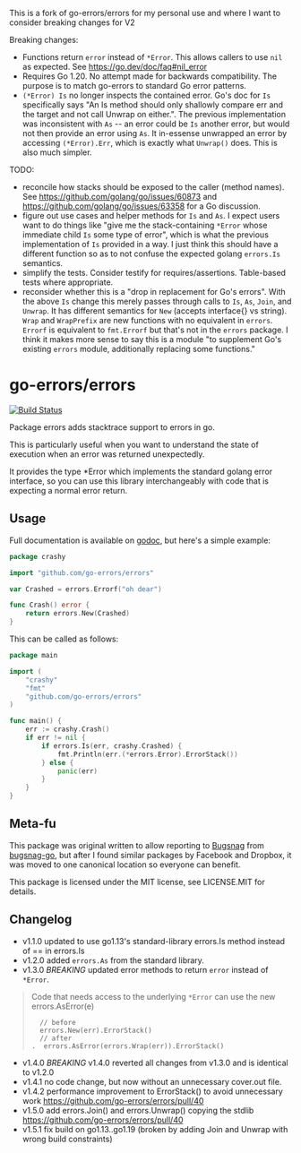 This is a fork of go-errors/errors for my personal use and where I want to
consider breaking changes for V2

Breaking changes:
- Functions return `error` instead of `*Error`.  This allows callers to use `nil` as expected.  See https://go.dev/doc/faq#nil_error
- Requires Go 1.20.  No attempt made for backwards compatibility.  The purpose is to match go-errors to standard Go error patterns.
- `(*Error) Is` no longer inspects the contained error.  Go's doc for `Is` specifically says "An Is method should only shallowly compare err and the target and not call Unwrap on either.".  The previous implementation was inconsistent with `As` -- an error could be `Is` another error, but would not then provide an error using `As`.  It in-essense unwrapped an error by accessing `(*Error).Err`, which is exactly what `Unwrap()` does.  This is also much simpler.

TODO:
- reconcile how stacks should be exposed to the caller (method names).  See https://github.com/golang/go/issues/60873 and https://github.com/golang/go/issues/63358 for a Go discussion.
- figure out use cases and helper methods for `Is` and `As`. I expect users want to do things like "give me the stack-containing `*Error` whose immediate child `Is` some type of error", which is what the previous implementation of `Is` provided in a way.  I just think this should have a different function so as to not confuse the expected golang `errors.Is` semantics.
- simplify the tests.  Consider testify for requires/assertions. Table-based tests where appropriate.
- reconsider whether this is a "drop in replacement for Go's errors".  With the above `Is` change this merely passes through calls to `Is`, `As`, `Join`, and `Unwrap`.  It has different semantics for `New` (accepts interface{} vs string).  `Wrap` and `WrapPrefix` are new functions with no equivalent in `errors`.  `Errorf` is equivalent to `fmt.Errorf` but that's not in the `errors` package.  I think it makes more sense to say this is a module "to supplement Go's existing `errors` module, additionally replacing some functions."


go-errors/errors
================

[![Build Status](https://travis-ci.org/go-errors/errors.svg?branch=master)](https://travis-ci.org/go-errors/errors)

Package errors adds stacktrace support to errors in go.

This is particularly useful when you want to understand the state of execution
when an error was returned unexpectedly.

It provides the type \*Error which implements the standard golang error
interface, so you can use this library interchangeably with code that is
expecting a normal error return.

Usage
-----

Full documentation is available on
[godoc](https://godoc.org/github.com/go-errors/errors), but here's a simple
example:

```go
package crashy

import "github.com/go-errors/errors"

var Crashed = errors.Errorf("oh dear")

func Crash() error {
    return errors.New(Crashed)
}
```

This can be called as follows:

```go
package main

import (
    "crashy"
    "fmt"
    "github.com/go-errors/errors"
)

func main() {
    err := crashy.Crash()
    if err != nil {
        if errors.Is(err, crashy.Crashed) {
            fmt.Println(err.(*errors.Error).ErrorStack())
        } else {
            panic(err)
        }
    }
}
```

Meta-fu
-------

This package was original written to allow reporting to
[Bugsnag](https://bugsnag.com/) from
[bugsnag-go](https://github.com/bugsnag/bugsnag-go), but after I found similar
packages by Facebook and Dropbox, it was moved to one canonical location so
everyone can benefit.

This package is licensed under the MIT license, see LICENSE.MIT for details.


## Changelog
* v1.1.0 updated to use go1.13's standard-library errors.Is method instead of == in errors.Is
* v1.2.0 added `errors.As` from the standard library.
* v1.3.0 *BREAKING* updated error methods to return `error` instead of `*Error`.
>  Code that needs access to the underlying `*Error` can use the new errors.AsError(e)
> ```
>   // before
>   errors.New(err).ErrorStack()
>   // after
>.  errors.AsError(errors.Wrap(err)).ErrorStack()
> ```
* v1.4.0 *BREAKING* v1.4.0 reverted all changes from v1.3.0 and is identical to v1.2.0
* v1.4.1 no code change, but now without an unnecessary cover.out file.
* v1.4.2 performance improvement to ErrorStack() to avoid unnecessary work https://github.com/go-errors/errors/pull/40
* v1.5.0 add errors.Join() and errors.Unwrap() copying the stdlib https://github.com/go-errors/errors/pull/40
* v1.5.1 fix build on go1.13..go1.19 (broken by adding Join and Unwrap with wrong build constraints)
